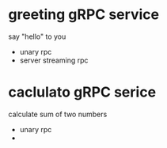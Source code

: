 # greeting gRPC service
say "hello" to you
- unary rpc
- server streaming rpc

# caclulato gRPC serice
calculate sum of two numbers
- unary rpc
- 